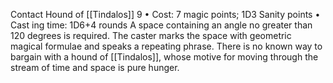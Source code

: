 Contact Hound of [[Tindalos]] 9
• Cost:  7 magic points; 1D3 Sanity points
•
 Cast
ing time: 1D6+4 rounds
A space containing an angle no greater than 120 degrees 
is required. The caster marks the space with geometric 
magical formulae and speaks a repeating phrase. There 
is no known way to bargain with a hound of [[Tindalos]], 
whose motive for moving through the stream of time and 
space is pure hunger.
